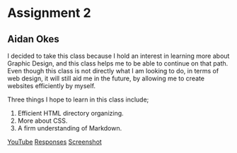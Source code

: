 # Assignment 2
## Aidan Okes
I decided to take this class because I hold an interest in learning more about Graphic Design, and this class helps me to be able to continue on that path.  Even though this class is not directly what I am looking to do, in terms of web design, it will still aid me in the future, by allowing me to create websites efficiently by myself.

Three things I hope to learn in this class include;
1. Efficient HTML directory organizing.
2. More about CSS.
3. A firm understanding of Markdown.

[YouTube](https://www.youtube.com/)
[Responses](./responses.txt)
[Screenshot](./images/assignment-02-screenshot.png)
